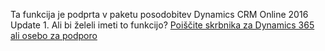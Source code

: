 Ta funkcija je podprta v paketu posodobitev Dynamics CRM Online 2016 Update 1. Ali bi želeli imeti to funkcijo? [Poiščite skrbnika za Dynamics 365 ali osebo za podporo](../basics/find-administrator-support.md)
